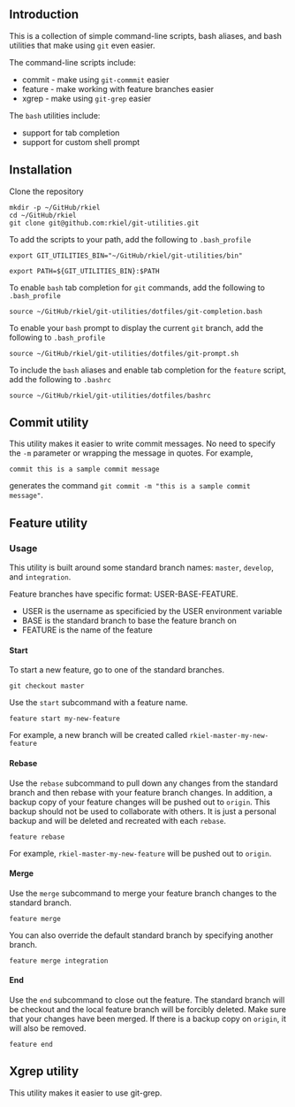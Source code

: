 ## Introduction

This is a collection of simple command-line scripts, bash aliases, and bash utilities that make using `git` even easier.

The command-line scripts include:

* commit - make using `git-commmit` easier
* feature - make working with feature branches easier
* xgrep - make using `git-grep` easier

The `bash` utilities include:

* support for tab completion
* support for custom shell prompt

## Installation

Clone the repository

```
mkdir -p ~/GitHub/rkiel
cd ~/GitHub/rkiel
git clone git@github.com:rkiel/git-utilities.git
```

To add the scripts to your path, add the following to `.bash_profile`

```
export GIT_UTILITIES_BIN="~/GitHub/rkiel/git-utilities/bin"

export PATH=${GIT_UTILITIES_BIN}:$PATH
```

To enable `bash` tab completion for `git` commands, add the following to `.bash_profile`

```
source ~/GitHub/rkiel/git-utilities/dotfiles/git-completion.bash
```

To enable your `bash` prompt to display the current `git` branch, add the following to `.bash_profile`
```
source ~/GitHub/rkiel/git-utilities/dotfiles/git-prompt.sh
```

To include the `bash` aliases and enable tab completion for the `feature` script, add the following to `.bashrc`

```
source ~/GitHub/rkiel/git-utilities/dotfiles/bashrc
```

## Commit utility

This utility makes it easier to write commit messages.
No need to specify the `-m` parameter or wrapping the message in quotes.
For example,

```
commit this is a sample commit message
```

generates the command `git commit -m "this is a sample commit message"`.

## Feature utility

### Usage

This utility is built around some standard branch names: `master`, `develop`, and `integration`.

Feature branches have specific format: USER-BASE-FEATURE.

* USER is the username as specificied by the USER environment variable
* BASE is the standard branch to base the feature branch on
* FEATURE is the name of the feature

#### Start

To start a new feature, go to one of the standard branches.

```
git checkout master
```

Use the `start` subcommand with a feature name.

```
feature start my-new-feature
```

For example, a new branch will be created called `rkiel-master-my-new-feature`

#### Rebase

Use the `rebase` subcommand to pull down any changes from the standard branch and then rebase with your feature branch changes.
In addition, a backup copy of your feature changes will be pushed out to `origin`.
This backup should not be used to collaborate with others.  It is just a personal backup and will be deleted and recreated with each `rebase`.

```
feature rebase
```

For example, `rkiel-master-my-new-feature` will be pushed out to `origin`.

#### Merge

Use the `merge` subcommand to merge your feature branch changes to the standard branch.

```
feature merge
```

You can also override the default standard branch by specifying another branch.

```
feature merge integration
```

#### End

Use the `end` subcommand to close out the feature.
The standard branch will be checkout and the local feature branch will be forcibly deleted.
Make sure that your changes have been merged.
If there is a backup copy on `origin`, it will also be removed.

```
feature end
```

## Xgrep utility

This utility makes it easier to use git-grep.
